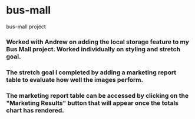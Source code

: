 # bus-mall
bus-mall project

### Worked with Andrew on adding the local storage feature to my Bus Mall project. Worked individually on styling and stretch goal.

### The stretch goal I completed by adding a marketing report table to evaluate how well the images perform.

### The marketing report table can be accessed by clicking on the "Marketing Results" button that will appear once the totals chart has rendered.
